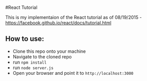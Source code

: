#React Tutorial

This is my implementaion of the React tutorial as of 08/19/2015 - https://facebook.github.io/react/docs/tutorial.html

## How to use:

- Clone this repo onto your machine
- Navigate to the cloned repo
- run `npm install`
- run `node server.js`
- Open your browser and point it to `http://localhost:3000`
